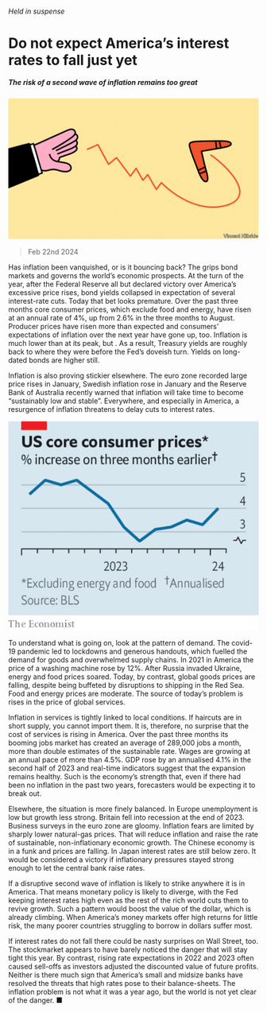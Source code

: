 ###### Held in suspense

# Do not expect America’s interest rates to fall just yet 

##### The risk of a second wave of inflation remains too great 

![image](images/20240224_LDD002.jpg) 

> Feb 22nd 2024 

Has inflation been vanquished, or is it bouncing back? The  grips bond markets and governs the world’s economic prospects. At the turn of the year, after the Federal Reserve all but declared victory over America’s excessive price rises, bond yields collapsed in expectation of several interest-rate cuts. Today that bet looks premature. Over the past three months core consumer prices, which exclude food and energy, have risen at an annual rate of 4%, up from 2.6% in the three months to August. Producer prices have risen more than expected and consumers’ expectations of inflation over the next year have gone up, too. Inflation is much lower than at its peak, but . As a result, Treasury yields are roughly back to where they were before the Fed’s doveish turn. Yields on long-dated bonds are higher still.

Inflation is also proving stickier elsewhere. The euro zone recorded large price rises in January, Swedish inflation rose in January and the Reserve Bank of Australia recently warned that inflation will take time to become “sustainably low and stable”. Everywhere, and especially in America, a resurgence of inflation threatens to delay cuts to interest rates. 

![image](images/20240224_LDC496.png) 


To understand what is going on, look at the pattern of demand. The covid-19 pandemic led to lockdowns and generous handouts, which fuelled the demand for goods and overwhelmed supply chains. In 2021 in America the price of a washing machine rose by 12%. After Russia invaded Ukraine, energy and food prices soared. Today, by contrast, global goods prices are falling, despite being buffeted by disruptions to shipping in the Red Sea. Food and energy prices are moderate. The source of today’s problem is rises in the price of global services.

Inflation in services is tightly linked to local conditions. If haircuts are in short supply, you cannot import them. It is, therefore, no surprise that the cost of services is rising in America. Over the past three months its booming jobs market has created an average of 289,000 jobs a month, more than double estimates of the sustainable rate. Wages are growing at an annual pace of more than 4.5%. GDP rose by an annualised 4.1% in the second half of 2023 and real-time indicators suggest that the expansion remains healthy. Such is the economy’s strength that, even if there had been no inflation in the past two years, forecasters would be expecting it to break out. 

Elsewhere, the situation is more finely balanced. In Europe unemployment is low but growth less strong. Britain fell into recession at the end of 2023. Business surveys in the euro zone are gloomy. Inflation fears are limited by sharply lower natural-gas prices. That will reduce inflation and raise the rate of sustainable, non-inflationary economic growth. The Chinese economy is in a funk and prices are falling. In Japan interest rates are still below zero. It would be considered a victory if inflationary pressures stayed strong enough to let the central bank raise rates. 

If a disruptive second wave of inflation is likely to strike anywhere it is in America. That means monetary policy is likely to diverge, with the Fed keeping interest rates high even as the rest of the rich world cuts them to revive growth. Such a pattern would boost the value of the dollar, which is already climbing. When America’s money markets offer high returns for little risk, the many poorer countries struggling to borrow in dollars suffer most. 

If interest rates do not fall there could be nasty surprises on Wall Street, too. The stockmarket appears to have barely noticed the danger that  will stay tight this year. By contrast, rising rate expectations in 2022 and 2023 often caused sell-offs as investors adjusted the discounted value of future profits. Neither is there much sign that America’s small and midsize banks have resolved the threats that high rates pose to their balance-sheets. The inflation problem is not what it was a year ago, but the world is not yet clear of the danger. ■

